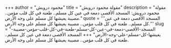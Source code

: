 +++
author = "محمود درويش"
title = "مقولة محمود درويش"
description = "مقولة محمود درويش: المسجد الأقصى دمعة في عين كل مسلم.. طعنة في كل قلب مؤمن.. مصيبة يعيشها كل مسلم على وجه الأرض."
quote = '''المسجد الأقصى دمعة في عين كل مسلم.. طعنة في كل قلب مؤمن.. مصيبة يعيشها كل مسلم على وجه الأرض.''' 
slug = "المسجد-الأقصى-دمعة-في-عين-كل-مسلم-طعنة-في-كل-قلب-مؤمن-مصيبة-يعيشها-كل-مسلم-على-وجه-الأرض"
+++
المسجد الأقصى دمعة في عين كل مسلم.. طعنة في كل قلب مؤمن.. مصيبة يعيشها كل مسلم على وجه الأرض.
